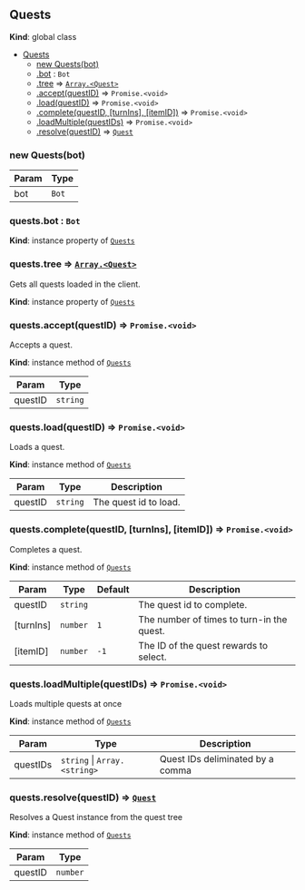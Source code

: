 <a name="Quests"></a>

## Quests
**Kind**: global class  

* [Quests](#Quests)
    * [new Quests(bot)](#new_Quests_new)
    * [.bot](#Quests+bot) : <code>Bot</code>
    * [.tree](#Quests+tree) ⇒ [<code>Array.&lt;Quest&gt;</code>](#Quest)
    * [.accept(questID)](#Quests+accept) ⇒ <code>Promise.&lt;void&gt;</code>
    * [.load(questID)](#Quests+load) ⇒ <code>Promise.&lt;void&gt;</code>
    * [.complete(questID, [turnIns], [itemID])](#Quests+complete) ⇒ <code>Promise.&lt;void&gt;</code>
    * [.loadMultiple(questIDs)](#Quests+loadMultiple) ⇒ <code>Promise.&lt;void&gt;</code>
    * [.resolve(questID)](#Quests+resolve) ⇒ [<code>Quest</code>](#Quest)

<a name="new_Quests_new"></a>

### new Quests(bot)

| Param | Type |
| --- | --- |
| bot | <code>Bot</code> | 

<a name="Quests+bot"></a>

### quests.bot : <code>Bot</code>
**Kind**: instance property of [<code>Quests</code>](#Quests)  
<a name="Quests+tree"></a>

### quests.tree ⇒ [<code>Array.&lt;Quest&gt;</code>](#Quest)
Gets all quests loaded in the client.

**Kind**: instance property of [<code>Quests</code>](#Quests)  
<a name="Quests+accept"></a>

### quests.accept(questID) ⇒ <code>Promise.&lt;void&gt;</code>
Accepts a quest.

**Kind**: instance method of [<code>Quests</code>](#Quests)  

| Param | Type |
| --- | --- |
| questID | <code>string</code> | 

<a name="Quests+load"></a>

### quests.load(questID) ⇒ <code>Promise.&lt;void&gt;</code>
Loads a quest.

**Kind**: instance method of [<code>Quests</code>](#Quests)  

| Param | Type | Description |
| --- | --- | --- |
| questID | <code>string</code> | The quest id to load. |

<a name="Quests+complete"></a>

### quests.complete(questID, [turnIns], [itemID]) ⇒ <code>Promise.&lt;void&gt;</code>
Completes a quest.

**Kind**: instance method of [<code>Quests</code>](#Quests)  

| Param | Type | Default | Description |
| --- | --- | --- | --- |
| questID | <code>string</code> |  | The quest id to complete. |
| [turnIns] | <code>number</code> | <code>1</code> | The number of times to turn-in the quest. |
| [itemID] | <code>number</code> | <code>-1</code> | The ID of the quest rewards to select. |

<a name="Quests+loadMultiple"></a>

### quests.loadMultiple(questIDs) ⇒ <code>Promise.&lt;void&gt;</code>
Loads multiple quests at once

**Kind**: instance method of [<code>Quests</code>](#Quests)  

| Param | Type | Description |
| --- | --- | --- |
| questIDs | <code>string</code> \| <code>Array.&lt;string&gt;</code> | Quest IDs deliminated by a comma |

<a name="Quests+resolve"></a>

### quests.resolve(questID) ⇒ [<code>Quest</code>](#Quest)
Resolves a Quest instance from the quest tree

**Kind**: instance method of [<code>Quests</code>](#Quests)  

| Param | Type |
| --- | --- |
| questID | <code>number</code> | 

